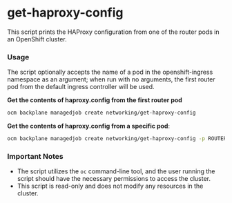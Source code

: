 # get-haproxy-config

This script prints the HAProxy configuration from one of the router pods in an
OpenShift cluster.


### Usage

The script optionally accepts the name of a pod in the openshift-ingress
namespace as an argument; when run with no arguments, the first router pod
from the default ingress controller will be used.

**Get the contents of haproxy.config from the first router pod**

```bash
ocm backplane managedjob create networking/get-haproxy-config
```

**Get the contents of haproxy.config from a specific pod**:

```bash
ocm backplane managedjob create networking/get-haproxy-config -p ROUTER=<pod_name>
```


### Important Notes

- The script utilizes the `oc` command-line tool, and the user running the script should have the necessary permissions to access the cluster.
- This script is read-only and does not modify any resources in the cluster.
